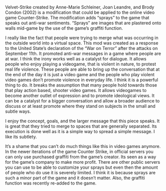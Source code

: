 Velvet-Strike created by Anne-Marie Schleiner, Joan Leandre, and Brody Condon (2002) is a modification that could be applied to the online video game Counter-Strike. The modification adds “sprays” to the game that speaks out anti-war sentiments. “Sprays” are images that are plastered onto walls mid-game by the use of the game’s graffiti function. 

I really like the fact that people were trying to merge what was occurring in the outside world into a virtual space. This mod was created as a response to the United State’s declaration of the “War on Terror” after the attacks on September 11th. It promoted anti-war messages in a game where people are at war. I think the irony works well as a catalyst for dialogue. It allows people who enjoy playing a videogame, that is violent in nature, to protest real life violence. These people are able to bring up the conversation that at the end of the day it is just a video game and the people who play violent video games don’t promote violence in everyday life. I think it is a powerful thing to do. It breaks the assumption that many people hold towards those that play action based, shooter video games. It allows videogames to become another outlet of expression and to promote ideological views. It can be a catalyst for a bigger conversation and allow a broader audience to discuss or at least promote where they stand on subjects in the small and subtle ways. 

I enjoy the concept, goals, and the larger message that this piece speaks. It is great that they tried to merge to spaces that are generally separated. Its execution is done well as it is a simple way to spread a simple message. I like its subtlety. 

It’s a shame that you can’t do much things like this in video games anymore. In the newer iterations of the game Counter Strike, in official servers you can only use purchased graffiti from the game’s creator. Its seen as a way for the game’s company to make more profit. There are other public servers you can use to be able to customize your sprays but even then the amount of people who do use it is severely limited. I think it is because sprays are such a minor part of the game and it doesn’t matter. Also, the graffiti function was recently re-added to the game. 

